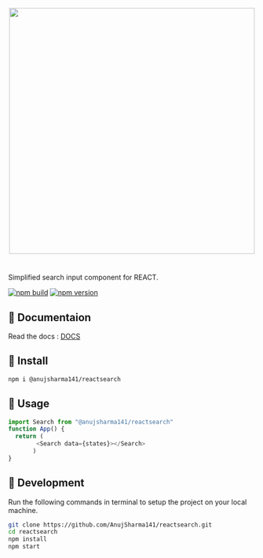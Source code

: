 <p align="center">
    <img width="500" src="https://i.ibb.co/xDFf7Bc/Animation.gif" />
</p>

#

Simplified search input component for REACT.

[![npm build](https://img.shields.io/static/v1?label=build&message=passing&style=flat-square&color=40c744&labelColor=black)](https://www.npmjs.com/package/@anujsharma141/reactsearch)
[![npm version](https://img.shields.io/static/v1?label=version&message=1.0.14&style=flat-square&color=3c5cc7&labelColor=black)](https://www.npmjs.com/package/@anujsharma141/reactsearch)


## :bookmark_tabs: Documentaion
Read the docs : [DOCS](https://reactsearchbar.netlify.app/)


## :rocket: Install

```bash
npm i @anujsharma141/reactsearch
```


## :pushpin: Usage

```js
import Search from "@anujsharma141/reactsearch"
function App() {
  return (
        <Search data={states}></Search>
       )
}
```


## :wrench: Development
Run the following commands in terminal to setup the project on your local machine.

```bash 
git clone https://github.com/AnujSharma141/reactsearch.git
cd reactsearch
npm install
npm start
```
